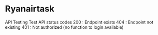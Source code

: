 # Ryanairtask
API Testing
Test API status codes
  200 : Endpoint exists
  404 : Endpoint not existing
  401 : Not authorized (no function to login available)
